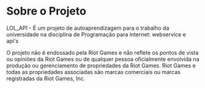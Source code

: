 # Sobre o Projeto
LOL_API - É um projeto de autoaprendizagem para o trabalho da universidade na disciplina de Programação para internet: webservice e api's


O projeto não é endossado pela Riot Games e não reflete os pontos de vista ou opiniões da Riot Games ou de qualquer pessoa oficialmente envolvida na produção ou gerenciamento de propriedades da Riot Games. Riot Games e todas as propriedades associadas são marcas comerciais ou marcas registradas da Riot Games, Inc.
